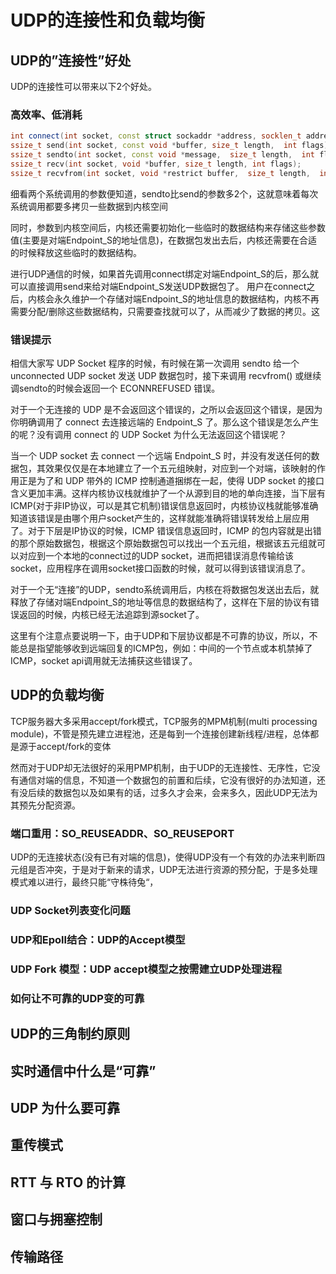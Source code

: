 # UDP的连接性和负载均衡

## UDP的”连接性”好处

UDP的连接性可以带来以下2个好处。

### 高效率、低消耗
```cpp
int connect(int socket, const struct sockaddr *address, socklen_t address_len);             
ssize_t send(int socket, const void *buffer, size_t length,  int flags);
ssize_t sendto(int socket, const void *message,  size_t length,  int flags, const struct sockaddr *dest_addr,  socklen_t dest_len);
ssize_t recv(int socket, void *buffer, size_t length, int flags);
ssize_t recvfrom(int socket, void *restrict buffer,  size_t length,  int flags, struct sockaddr *restrict address, socklen_t *restrict address_len);
```
细看两个系统调用的参数便知道，sendto比send的参数多2个，这就意味着每次系统调用都要多拷贝一些数据到内核空间 

同时，参数到内核空间后，内核还需要初始化一些临时的数据结构来存储这些参数值(主要是对端Endpoint_S的地址信息)，在数据包发出去后，内核还需要在合适的时候释放这些临时的数据结构。


进行UDP通信的时候，如果首先调用connect绑定对端Endpoint_S的后，那么就可以直接调用send来给对端Endpoint_S发送UDP数据包了。
用户在connect之后，内核会永久维护一个存储对端Endpoint_S的地址信息的数据结构，内核不再需要分配/删除这些数据结构，只需要查找就可以了，从而减少了数据的拷贝。这

### 错误提示

相信大家写 UDP Socket 程序的时候，有时候在第一次调用 sendto 给一个 unconnected UDP socket 发送 UDP 数据包时，接下来调用 recvfrom() 或继续调sendto的时候会返回一个 ECONNREFUSED 错误。

对于一个无连接的 UDP 是不会返回这个错误的，之所以会返回这个错误，是因为你明确调用了 connect 去连接远端的 Endpoint_S 了。那么这个错误是怎么产生的呢？没有调用 connect 的 UDP Socket 为什么无法返回这个错误呢？

当一个 UDP socket 去 connect 一个远端 Endpoint_S 时，并没有发送任何的数据包，其效果仅仅是在本地建立了一个五元组映射，对应到一个对端，该映射的作用正是为了和 UDP 带外的 ICMP 控制通道捆绑在一起，使得 UDP socket 的接口含义更加丰满。这样内核协议栈就维护了一个从源到目的地的单向连接，当下层有ICMP(对于非IP协议，可以是其它机制)错误信息返回时，内核协议栈就能够准确知道该错误是由哪个用户socket产生的，这样就能准确将错误转发给上层应用了。对于下层是IP协议的时候，ICMP 错误信息返回时，ICMP 的包内容就是出错的那个原始数据包，根据这个原始数据包可以找出一个五元组，根据该五元组就可以对应到一个本地的connect过的UDP socket，进而把错误消息传输给该 socket，应用程序在调用socket接口函数的时候，就可以得到该错误消息了。

对于一个无“连接”的UDP，sendto系统调用后，内核在将数据包发送出去后，就释放了存储对端Endpoint_S的地址等信息的数据结构了，这样在下层的协议有错误返回的时候，内核已经无法追踪到源socket了。

这里有个注意点要说明一下，由于UDP和下层协议都是不可靠的协议，所以，不能总是指望能够收到远端回复的ICMP包，例如：中间的一个节点或本机禁掉了ICMP，socket api调用就无法捕获这些错误了。

## UDP的负载均衡 

TCP服务器大多采用accept/fork模式，TCP服务的MPM机制(multi processing module)，不管是预先建立进程池，还是每到一个连接创建新线程/进程，总体都是源于accept/fork的变体 

然而对于UDP却无法很好的采用PMP机制，由于UDP的无连接性、无序性，它没有通信对端的信息，不知道一个数据包的前置和后续，它没有很好的办法知道，还有没后续的数据包以及如果有的话，过多久才会来，会来多久，因此UDP无法为其预先分配资源。

### 端口重用：SO_REUSEADDR、SO_REUSEPORT

UDP的无连接状态(没有已有对端的信息)，使得UDP没有一个有效的办法来判断四元组是否冲突，于是对于新来的请求，UDP无法进行资源的预分配，于是多处理模式难以进行，最终只能“守株待兔“，

### UDP Socket列表变化问题

### UDP和Epoll结合：UDP的Accept模型

### UDP Fork 模型：UDP accept模型之按需建立UDP处理进程


### 如何让不可靠的UDP变的可靠

## UDP的三角制约原则

## 实时通信中什么是“可靠”

## UDP 为什么要可靠

## 重传模式

## RTT 与 RTO 的计算

## 窗口与拥塞控制

## 传输路径